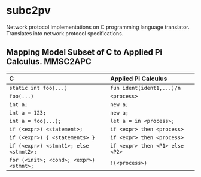 # subc2pv

Network protocol implementations on C programming language translator. Translates into network protocol specifications.

## Mapping Model Subset of C to Applied Pi Calculus. MMSC2APC

| C                                       | Applied Pi Calculus               |
| :-------------------------------------- | :-------------------------------- |
| `static int foo(...)`                   | `fun ident(ident1,...)/n`         |
| `foo(...)`                              | `<process>`                       |
| `int a;`                                | `new a;`                          |
| `int a = 123;`                          | `new a;`                          |
| `int a = foo(...);`                     | `let a = in <process>;`           |
| `if (<expr>) <statement>;`              | `if <expr> then <process>`        |
| `if (<expr>) { <statements> }`          | `if <expr> then <process>`        |
| `if (<expr>) <stmnt1>; else <stmnt2>;`  | `if <expr> then <P1> else <P2>`   |
| `for (<init>; <cond>; <expr>) <stmnt>;` | `!(<process>)`                    |
